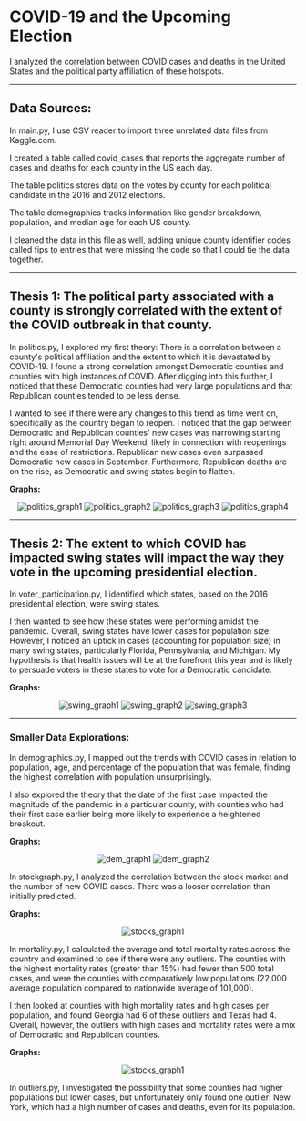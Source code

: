 # COVID-19 and the Upcoming Election
I analyzed the correlation between COVID cases and deaths in the United States and the political party affiliation of these hotspots.

---
## Data Sources: 

In main.py, I use CSV reader to import three unrelated data files from Kaggle.com. 

I created a table called covid_cases that reports the aggregate number of cases and deaths for each county in the US each day. 

The table politics stores data on the votes by county for each political candidate in the 2016 and 2012 elections. 

The table demographics tracks information like gender breakdown, population, and median age for each US county. 

I cleaned the data in this file as well, adding unique county identifier codes called fips to entries that were missing the code so that I could tie the data together.    

---

## Thesis 1: The political party associated with a county is strongly correlated with the extent of the COVID outbreak in that county. 

In politics.py, I explored my first theory: There is a correlation between a county's political affiliation and the extent to which it is devastated by COVID-19. I found a strong correlation amongst Democratic counties and counties with high instances of COVID. After digging into this further, I noticed that these Democratic counties had very large populations and that Republican counties tended to be less dense.

I wanted to see if there were any changes to this trend as time went on, specifically as the country began to reopen. I noticed that the gap between Democratic and Republican counties' new cases was narrowing starting right around Memorial Day Weekend, likely in connection with reopenings and the ease of restrictions. Republican new cases even surpassed Democratic new cases in September. Furthermore, Republican deaths are on the rise, as Democratic and swing states begin to flatten. 

**Graphs:**

<div style="text-align: center">
    <img alt="politics_graph1" src="https://user-images.githubusercontent.com/70925521/96487612-1e773080-120b-11eb-8798-7bcea85b02c5.png"/>
    <img alt="politics_graph2" src="https://user-images.githubusercontent.com/70925521/96490603-0e615000-120f-11eb-90f0-3082010d3403.png" />
    <img alt="politics_graph3" src="https://user-images.githubusercontent.com/70925521/96487638-2040f400-120b-11eb-88c0-6d1f6d28ddc6.png" />
    <img alt="politics_graph4" src="https://user-images.githubusercontent.com/70925521/96487656-21722100-120b-11eb-8fcd-9ef560ab3280.png" />

</div>

---

## Thesis 2: The extent to which COVID has impacted swing states will impact the way they vote in the upcoming presidential election.

In voter_participation.py, I identified which states, based on the 2016 presidential election, were swing states. 

I then wanted to see how these states were performing amidst the pandemic. Overall, swing states have lower cases for population size. However, I noticed an uptick in cases (accounting for population size) in many swing states, particularly Florida, Pennsylvania, and Michigan. My hypothesis is that health issues will be at the forefront this year and is likely to persuade voters in these states to vote for a Democratic candidate.

**Graphs:** 

<div style="text-align: center">
    <img alt="swing_graph1" src="https://user-images.githubusercontent.com/70925521/96487731-26cf6b80-120b-11eb-9e42-34ab913c6935.png"/>
    <img alt="swing_graph2" src="https://user-images.githubusercontent.com/70925521/96487765-2931c580-120b-11eb-8de3-346ffb15bed2.png" />
    <img alt="swing_graph3" src="https://user-images.githubusercontent.com/70925521/96487786-2a62f280-120b-11eb-8341-bd92a35ebeee.png" />

</div>

---

### Smaller Data Explorations:

In demographics.py, I mapped out the trends with COVID cases in relation to population, age, and percentage of the population that was female, finding the highest correlation with population unsurprisingly. 

I also explored the theory that the date of the first case impacted the magnitude of the pandemic in a particular county, with counties who had their first case earlier being more likely to experience a heightened breakout. 

**Graphs:** 

<div style="text-align: center">
    <img alt="dem_graph1" src="https://user-images.githubusercontent.com/70925521/96491002-9f382b80-120f-11eb-9645-e75364cb34cc.png"/>
    <img alt="dem_graph2" src="https://user-images.githubusercontent.com/70925521/96489871-094fd100-120e-11eb-88d8-f84ba8fb77dd.png"/>

</div>

In stockgraph.py, I analyzed the correlation between the stock market and the number of new COVID cases. There was a looser correlation than initially predicted. 

**Graphs:** 

<div style="text-align: center">
    <img alt="stocks_graph1" src="https://user-images.githubusercontent.com/70925521/96489888-0e148500-120e-11eb-9b57-a8d698e6a33e.png"/>

</div>

In mortality.py, I calculated the average and total mortality rates across the country and examined to see if there were any outliers. The counties with the highest mortality rates (greater than 15%) had fewer than 500 total cases, and were the counties with comparatively low populations (22,000 average population compared to nationwide average of 101,000). 

I then looked at counties with high mortality rates and high cases per population, and found Georgia had 6 of these outliers and Texas had 4. Overall, however, the outliers with high cases and mortality rates were a mix of Democratic and Republican counties.  

**Graphs:** 
    
<div style="text-align: center">
    <img alt="stocks_graph1" src="https://user-images.githubusercontent.com/70925521/96489879-0b199480-120e-11eb-8f4f-a9525a7393ed.png"/>

</div>

In outliers.py, I investigated the possibility that some counties had higher populations but lower cases, but unfortunately only found one outlier: New York, which had a high number of cases and deaths, even for its population. 

    


